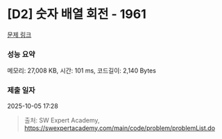 # [D2] 숫자 배열 회전 - 1961 

[문제 링크](https://swexpertacademy.com/main/code/problem/problemDetail.do?contestProbId=AV5Pq-OKAVYDFAUq) 

### 성능 요약

메모리: 27,008 KB, 시간: 101 ms, 코드길이: 2,140 Bytes

### 제출 일자

2025-10-05 17:28



> 출처: SW Expert Academy, https://swexpertacademy.com/main/code/problem/problemList.do